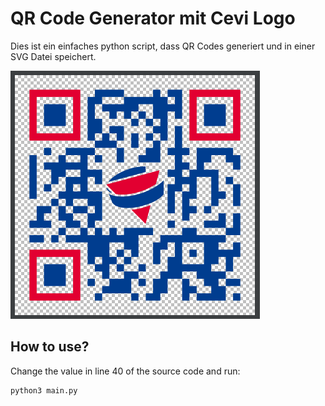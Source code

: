 # QR Code Generator mit Cevi Logo

Dies ist ein einfaches python script, dass QR Codes generiert und in einer SVG Datei speichert.

![Beispiel QR Code](./docu/example_qr_code.png)

## How to use?

Change the value in line 40 of the source code and run:

```bash
python3 main.py
```
